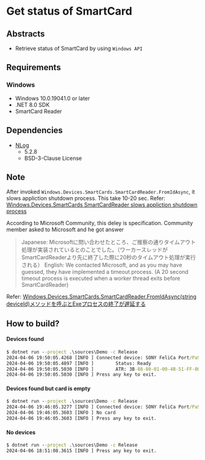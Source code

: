 # Get status of SmartCard

## Abstracts

* Retrieve status of SmartCard by using `Windows API`

## Requirements

### Windows

* Windows 10.0.19041.0 or later
* .NET 8.0 SDK
* SmartCard Reader

## Dependencies

* [NLog](https://github.com/NLog/NLog)
  * 5.2.8
  * BSD-3-Clause License

## Note

After invoked `Windows.Devices.SmartCards.SmartCardReader.FromIdAsync`, it slows appliction shutdown process.
This take 10-20 sec.
Refer: [Windows.Devices.SmartCards SmartCardReader slows appliction shutdown process](https://stackoverflow.com/questions/77278900/windows-devices-smartcards-smartcardreader-slows-appliction-shutdown-process)

According to Microsoft Community, this deley is specification.
Community member asked to Microsoft and he got answer

> Japanese: Microsoftに問い合わせたところ、ご推察の通りタイムアウト処理が実装されているとのことでした。（ワーカースレッドがSmartCardReaderより先に終了した際に20秒のタイムアウト処理が実行される）
> English:  We contacted Microsoft, and as you may have guessed, they have implemented a timeout process. (A 20 second timeout process is executed when a worker thread exits before SmartCardReader)

Refer: [Windows.Devices.SmartCards.SmartCardReader.FromIdAsync(string deviceId)メソッドを呼ぶとExeプロセスの終了が遅延する](https://learn.microsoft.com/ja-jp/answers/questions/1634385/windows-devices-smartcards-smartcardreader-fromida)

## How to build?

#### Devices found

````bat
$ dotnet run --project .\sources\Demo -c Release
2024-04-06 19:50:05.4268 [INFO ] Connected device: SONY FeliCa Port/PaSoRi 4.0 0 
2024-04-06 19:50:05.4897 [INFO ]        Status: Ready 
2024-04-06 19:50:05.5030 [INFO ]        ATR: 3B-88-80-01-00-4B-51-FF-00-81-D1-00-BC 
2024-04-06 19:50:05.5030 [INFO ] Press any key to exit.
````

#### Devices found but card is empty

````bat
$ dotnet run --project .\sources\Demo -c Release
2024-04-06 19:46:05.3277 [INFO ] Connected device: SONY FeliCa Port/PaSoRi 4.0 0 
2024-04-06 19:46:05.3603 [INFO ] No card 
2024-04-06 19:46:05.3603 [INFO ] Press any key to exit.
````

#### No devices

````bat
$ dotnet run --project .\sources\Demo -c Release
2024-04-06 18:51:08.3615 [INFO ] Press any key to exit.
````